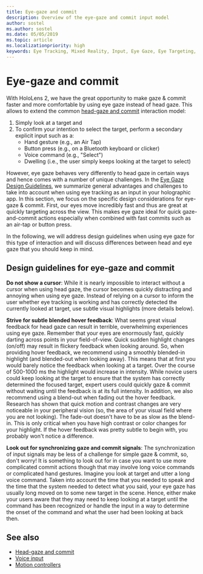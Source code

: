 ```yaml
---
title: Eye-gaze and commit
description: Overview of the eye-gaze and commit input model
author: sostel
ms.author: sostel
ms.date: 05/05/2019
ms.topic: article
ms.localizationpriority: high
keywords: Eye Tracking, Mixed Reality, Input, Eye Gaze, Eye Targeting, HoloLens 2, Eye-based Selection
---
```


# Eye-gaze and commit
With HoloLens 2, we have the great opportunity to make gaze & commit faster and more comfortable by using eye gaze instead of head gaze. 
This allows to extend the common [head-gaze and commit](gaze-and-commit.md) interaction model: 
1. Simply look at a target and 
2. To confirm your intention to select the target, perform a secondary explicit input such as a:  
   - Hand gesture (e.g., an Air Tap)
   - Button press (e.g., on a Bluetooth keyboard or clicker)
   - Voice command (e.g., "Select")
   - Dwelling (i.e., the user simply keeps looking at the target to select)

However, eye gaze behaves very differently to head gaze in certain ways and hence comes with a number of unique challenges. 
In the [Eye Gaze Design Guidelines](eye-tracking.md), we summarize general advantages and challenges to take into account when using eye tracking as an input in your holographic app. 
In this section, we focus on the specific design considerations for eye-gaze & commit.
First, our eyes move incredibly fast and thus are great at quickly targeting across the view. 
This makes eye gaze ideal for quick gaze-and-commit actions especially when combined with fast commits such as an air-tap or button press.
   
In the following, we will address design guidelines when using eye gaze for this type of interaction and will discuss differences between head and eye gaze that you should keep in mind.

## Design guidelines for eye-gaze and commit

**Do not show a cursor**: While it is nearly impossible to interact without a cursor when using head gaze, the cursor becomes quickly distracting and annoying when using eye gaze. Instead of relying on a cursor to inform the user whether eye tracking is working and has correctly detected the currently looked at target, use subtle visual highlights (more details below).

**Strive for subtle blended hover feedback**: What seems great visual feedback for head gaze can result in terrible, overwhelming experiences using eye gaze. Remember that your eyes are enormously fast, quickly darting across points in your field-of-view. Quick sudden highlight changes (on/off) may result in flickery feedback when looking around. So, when providing hover feedback, we recommend using a smoothly blended-in highlight (and blended-out when looking away). This means that at first you would barely notice the feedback when looking at a target. Over the course of 500-1000 ms the highlight would increase in intensity. While novice users could keep looking at the target to ensure that the system has correctly determined the focused target, expert users could quickly gaze & commit without waiting until the feedback is at its full intensity. In addition, we also recommend using a blend-out when fading out the hover feedback. Research has shown that quick motion and contrast changes are very noticeable in your peripheral vision (so, the area of your visual field where you are not looking). The fade-out doesn't have to be as slow as the blend-in. This is only critical when you have high contrast or color changes for your highlight. If the hover feedback was pretty subtle to begin with, you probably won't notice a difference.

**Look out for synchronizing gaze and commit signals**: The synchronization of input signals may be less of a challenge for simple gaze & commit, so, don't worry! It is something to look out for in case you want to use more complicated commit actions though that may involve long voice commands or complicated hand gestures. Imagine you look at target and utter a long voice command. Taken into account the time that you needed to speak and the time that the system needed to detect what you said, your eye gaze has usually long moved on to some new target in the scene. Hence, either make your users aware that they may need to keep looking at a target until the command has been recognized or handle the input in a way to determine the onset of the command and what the user had been looking at back then.

## See also
* [Head-gaze and commit](gaze-and-commit.md)
* [Voice input](voice-design.md)
* [Motion controllers](motion-controllers.md)
